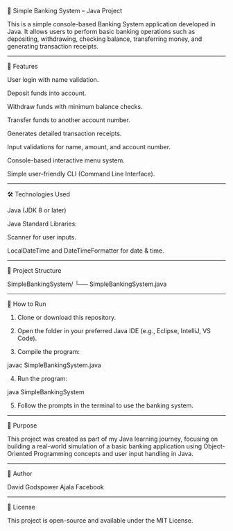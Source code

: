 🏦 Simple Banking System – Java Project

This is a simple console-based Banking System application developed in Java. It allows users to perform basic banking operations such as depositing, withdrawing, checking balance, transferring money, and generating transaction receipts.


---

📌 Features

User login with name validation.

Deposit funds into account.

Withdraw funds with minimum balance checks.

Transfer funds to another account number.

Generates detailed transaction receipts.

Input validations for name, amount, and account number.

Console-based interactive menu system.

Simple user-friendly CLI (Command Line Interface).



---

🛠 Technologies Used

Java (JDK 8 or later)

Java Standard Libraries:

Scanner for user inputs.

LocalDateTime and DateTimeFormatter for date & time.




---

📂 Project Structure

SimpleBankingSystem/
 └── SimpleBankingSystem.java


---

🚀 How to Run

1. Clone or download this repository.


2. Open the folder in your preferred Java IDE (e.g., Eclipse, IntelliJ, VS Code).


3. Compile the program:

javac SimpleBankingSystem.java


4. Run the program:

java SimpleBankingSystem


5. Follow the prompts in the terminal to use the banking system.




---

🎯 Purpose

This project was created as part of my Java learning journey, focusing on building a real-world simulation of a basic banking application using Object-Oriented Programming concepts and user input handling in Java.


---

📌 Author

David Godspower Ajala
Facebook


---

📜 License

This project is open-source and available under the MIT License.
